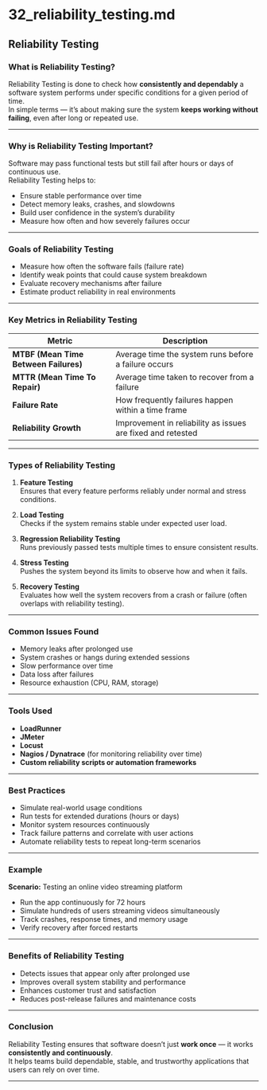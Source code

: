 # 32_reliability_testing.md

## Reliability Testing

### What is Reliability Testing?
Reliability Testing is done to check how **consistently and dependably** a software system performs under specific conditions for a given period of time.  
In simple terms — it’s about making sure the system **keeps working without failing**, even after long or repeated use.

---

### Why is Reliability Testing Important?
Software may pass functional tests but still fail after hours or days of continuous use.  
Reliability Testing helps to:
- Ensure stable performance over time  
- Detect memory leaks, crashes, and slowdowns  
- Build user confidence in the system’s durability  
- Measure how often and how severely failures occur  

---

### Goals of Reliability Testing
- Measure how often the software fails (failure rate)  
- Identify weak points that could cause system breakdown  
- Evaluate recovery mechanisms after failure  
- Estimate product reliability in real environments  

---

### Key Metrics in Reliability Testing
| Metric | Description |
|---------|--------------|
| **MTBF (Mean Time Between Failures)** | Average time the system runs before a failure occurs |
| **MTTR (Mean Time To Repair)** | Average time taken to recover from a failure |
| **Failure Rate** | How frequently failures happen within a time frame |
| **Reliability Growth** | Improvement in reliability as issues are fixed and retested |

---

### Types of Reliability Testing
1. **Feature Testing**  
   Ensures that every feature performs reliably under normal and stress conditions.

2. **Load Testing**  
   Checks if the system remains stable under expected user load.

3. **Regression Reliability Testing**  
   Runs previously passed tests multiple times to ensure consistent results.

4. **Stress Testing**  
   Pushes the system beyond its limits to observe how and when it fails.

5. **Recovery Testing**  
   Evaluates how well the system recovers from a crash or failure (often overlaps with reliability testing).

---

### Common Issues Found
- Memory leaks after prolonged use  
- System crashes or hangs during extended sessions  
- Slow performance over time  
- Data loss after failures  
- Resource exhaustion (CPU, RAM, storage)  

---

### Tools Used
- **LoadRunner**  
- **JMeter**  
- **Locust**  
- **Nagios / Dynatrace** (for monitoring reliability over time)  
- **Custom reliability scripts or automation frameworks**

---

### Best Practices
- Simulate real-world usage conditions  
- Run tests for extended durations (hours or days)  
- Monitor system resources continuously  
- Track failure patterns and correlate with user actions  
- Automate reliability tests to repeat long-term scenarios  

---

### Example
**Scenario:** Testing an online video streaming platform  
- Run the app continuously for 72 hours  
- Simulate hundreds of users streaming videos simultaneously  
- Track crashes, response times, and memory usage  
- Verify recovery after forced restarts  

---

### Benefits of Reliability Testing
- Detects issues that appear only after prolonged use  
- Improves overall system stability and performance  
- Enhances customer trust and satisfaction  
- Reduces post-release failures and maintenance costs  

---

### Conclusion
Reliability Testing ensures that software doesn’t just **work once** — it works **consistently and continuously**.  
It helps teams build dependable, stable, and trustworthy applications that users can rely on over time.

---
